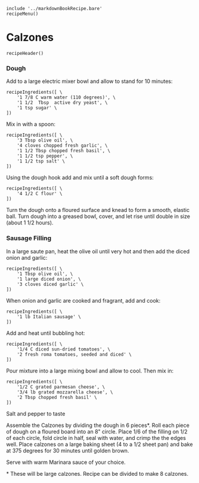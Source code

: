~~~ markdown-script
include '../markdownBookRecipe.bare'
recipeMenu()
~~~

# Calzones

~~~ markdown-script
recipeHeader()
~~~

### Dough

Add to a large electric mixer bowl and allow to stand for 10 minutes:

~~~ markdown-script
recipeIngredients([ \
    '1 7/8 C warm water (110 degrees)', \
    '1 1/2  Tbsp  active dry yeast', \
    '1 tsp sugar' \
])
~~~

Mix in with a spoon:

~~~ markdown-script
recipeIngredients([ \
    '3 Tbsp olive oil', \
    '4 cloves chopped fresh garlic', \
    '1 1/2 Tbsp chopped fresh basil', \
    '1 1/2 tsp pepper', \
    '1 1/2 tsp salt' \
])
~~~

Using the dough hook add and mix until a soft dough forms:

~~~ markdown-script
recipeIngredients([ \
    '4 1/2 C flour' \
])
~~~

Turn the dough onto a floured surface and knead to form a smooth, elastic ball. Turn dough into a
greased bowl, cover, and let rise until double in size (about 1 1/2 hours).


### Sausage Filling

In a large saute pan, heat the olive oil until very hot and then add the diced onion and garlic:

~~~ markdown-script
recipeIngredients([ \
    '1 Tbsp olive oil', \
    '1 large diced onion', \
    '3 cloves diced garlic' \
])
~~~

When onion and garlic are cooked and fragrant, add and cook:

~~~ markdown-script
recipeIngredients([ \
    '1 lb Italian sausage' \
])
~~~

Add and heat until bubbling hot:

~~~ markdown-script
recipeIngredients([ \
    '1/4 C diced sun-dried tomatoes', \
    '2 fresh roma tomatoes, seeded and diced' \
])
~~~

Pour mixture into a large mixing bowl and allow to cool. Then mix in:

~~~ markdown-script
recipeIngredients([ \
    '1/2 C grated parmesan cheese', \
    '3/4 lb grated mozzarella cheese', \
    '2 Tbsp chopped fresh basil' \
])
~~~

Salt and pepper to taste

Assemble the Calzones by dividing the dough in 6 pieces\*. Roll each piece of dough on a floured
board into an 8" circle. Place 1/6 of the filling on 1/2 of each circle, fold circle in half, seal
with water, and crimp the the edges well. Place calzones on a large baking sheet (4 to a 1/2 sheet
pan) and bake at 375 degrees for 30 minutes until golden brown.

Serve with warm Marinara sauce of your choice.

\* These will be large calzones. Recipe can be divided to make 8 calzones.
